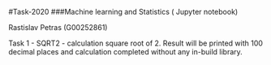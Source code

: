 #Task-2020
###Machine learning and Statistics ( Jupyter notebook)

Rastislav Petras (G00252861)

Task 1 - SQRT2 - calculation square root of 2. Result will be printed with 100 decimal places and calculation completed without any in-build library. 
